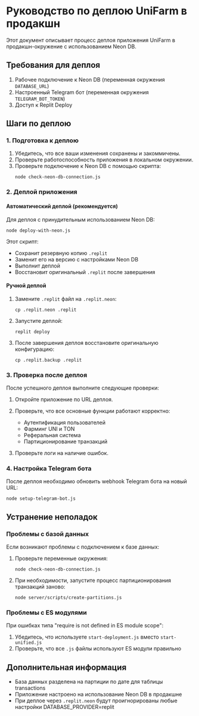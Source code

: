 # Руководство по деплою UniFarm в продакшн

Этот документ описывает процесс деплоя приложения UniFarm в продакшн-окружение с использованием Neon DB.

## Требования для деплоя

1. Рабочее подключение к Neon DB (переменная окружения `DATABASE_URL`)
2. Настроенный Telegram бот (переменная окружения `TELEGRAM_BOT_TOKEN`)
3. Доступ к Replit Deploy

## Шаги по деплою

### 1. Подготовка к деплою

1. Убедитесь, что все ваши изменения сохранены и закоммичены.
2. Проверьте работоспособность приложения в локальном окружении.
3. Проверьте подключение к Neon DB с помощью скрипта:
   ```
   node check-neon-db-connection.js
   ```

### 2. Деплой приложения

#### Автоматический деплой (рекомендуется)

Для деплоя с принудительным использованием Neon DB:

```
node deploy-with-neon.js
```

Этот скрипт:
- Сохранит резервную копию `.replit`
- Заменит его на версию с настройками Neon DB
- Выполнит деплой
- Восстановит оригинальный `.replit` после завершения

#### Ручной деплой

1. Замените `.replit` файл на `.replit.neon`:
   ```
   cp .replit.neon .replit
   ```

2. Запустите деплой:
   ```
   replit deploy
   ```

3. После завершения деплоя восстановите оригинальную конфигурацию:
   ```
   cp .replit.backup .replit
   ```

### 3. Проверка после деплоя

После успешного деплоя выполните следующие проверки:

1. Откройте приложение по URL деплоя.
2. Проверьте, что все основные функции работают корректно:
   - Аутентификация пользователей
   - Фарминг UNI и TON
   - Реферальная система
   - Партиционирование транзакций

3. Проверьте логи на наличие ошибок.

### 4. Настройка Telegram бота

После деплоя необходимо обновить webhook Telegram бота на новый URL:

```
node setup-telegram-bot.js
```

## Устранение неполадок

### Проблемы с базой данных

Если возникают проблемы с подключением к базе данных:

1. Проверьте переменные окружения:
   ```
   node check-neon-db-connection.js
   ```

2. При необходимости, запустите процесс партиционирования транзакций заново:
   ```
   node server/scripts/create-partitions.js
   ```

### Проблемы с ES модулями

При ошибках типа "require is not defined in ES module scope":

1. Убедитесь, что используете `start-deployment.js` вместо `start-unified.js`
2. Проверьте, что все `.js` файлы используют ES модули правильно
   
## Дополнительная информация

- База данных разделена на партиции по дате для таблицы transactions
- Приложение настроено на использование Neon DB в продакшне
- При деплое через `.replit.neon` будут проигнорированы любые настройки DATABASE_PROVIDER=replit